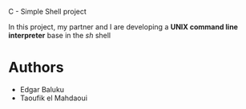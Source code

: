 C - Simple Shell project

In this project, my partner and I are developing a **UNIX command line interpreter** base in the _sh_ shell

# Authors

- Edgar Baluku
- Taoufik el Mahdaoui
